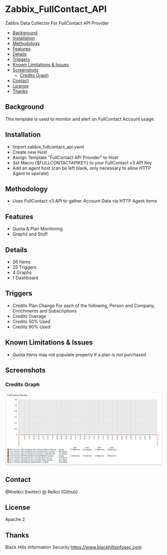 # Zabbix_FullContact_API
Zabbix Data Collector For FullContact API Provider

<!-- Start Document Outline -->

* [Background](#background)
* [Installation](#installation)
* [Methodology](#methodology)
* [Features](#features)
* [Details](#details)
* [Triggers](#triggers)
* [Known Limitations &amp; Issues](#known-limitations--issues)
* [Screenshots](#screenshots)
	* [Credits Graph](#credits-graph)
* [Contact](#contact)
* [License](#license)
* [Thanks](#thanks)

<!-- End Document Outline -->

## Background 
This template is used to monitor and alert on FullContact Account usage.

## Installation
- Import zabbix_fullcontact_api.yaml
- Create new Host
- Assign Template "FullContact API Provider" to Host
- Set Macro {$FULLCONTACTAPIKEY} to your FullContact v3 API Key
- Add an agent host (can be left blank, only necessary to allow HTTP Agent to operate)

## Methodology
- Uses FullContact v3 API to gather Account Data via HTTP Agent items

## Features
- Quota & Plan Monitoring
- Graphs and Stuff

## Details
- 26 Items
- 25 Triggers
- 4 Graphs
- 1 Dashboard


## Triggers
- Credits Plan Change
For each of the following, Person and Company, Enrichments and Subscriptions
- Credits Overage
- Credits 50% Used
- Credits 90% Used


## Known Limitations & Issues
- Quota items may not populate properly if a plan is not purchased


## Screenshots

### Credits Graph
![](screenshots/graph1.png)

## Contact
@Krelkci (twitter)   @ Relkci (Github)

## License
Apache 2

## Thanks
Black Hills Information Security https://www.blackhillsinfosec.com
